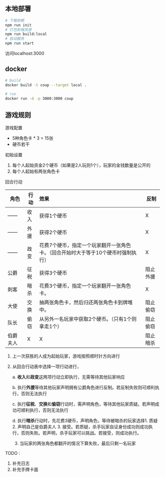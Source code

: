 ## 本地部署

``` bash
# 下载依赖
npm run init
# 打包前端资源
npm run build:local
# 启动服务
npm run start
```

访问localhost:3000



## docker

``` bash
# build
docker build -t coup --target local .

# run
docker run -d -p 3000:3000 coup
```



## 游戏规则

游戏配置

+ 5种角色卡 * 3 = 15张
+ 硬币若干



初始设置

1. 每个人起始资金2个硬币（如果是2人玩则1个），玩家的金钱数量是公开的
2. 每个人起始有两张角色卡



回合行动

| 角色     | 行动 | 效果                                                         | 反制     |
| -------- | ---- | :----------------------------------------------------------- | -------- |
| ——       | 收入 | 获得1个硬币                                                  | X        |
| ——       | 外援 | 获得2个硬币                                                  | X        |
| ——       | 政变 | 花费7个硬币，指定一个玩家翻开一张角色卡。（回合开始时大于等于10个硬币时强制执行） | X        |
| 公爵     | 征税 | 获得3个硬币                                                  | 阻止外援 |
| 刺客     | 暗杀 | 花费3个硬币，指定一个玩家翻开一张角色卡。                    | X        |
| 大使     | 交换 | 抽两张角色卡，然后归还两张角色卡到牌堆中。                   | 阻止偷窃 |
| 队长     | 偷窃 | 从另外一名玩家中获取2个硬币。（只有1个则拿走1个）            | 阻止偷窃 |
| 伯爵夫人 | X    | X                                                            | 阻止暗杀 |

1. 上一次获胜的人成为起始玩家，游戏按照顺时针方向进行

2. 从回合行动表中选择一项行动进行，

   a. **收入**和**政变**这两项行动立即执行，无需等待其他玩家响应

   b. 执行**外援**等待其他玩家声明拥有公爵角色进行反制。若反制失败则可顺利执行，否则无法执行

   c. 执行**征税**、**交换**和**偷窃**行动时，需声明角色，等待其他玩家质疑。若声明成功可顺利执行，否则无法执行

   d. 执行**暗杀**行动时，先花费3硬币，声明角色，等待被暗杀的玩家选择1. 质疑 2. 声明自己是伯爵夫人 3. 接受。若质疑，杀手玩家自证身份成功则成功执行，否则失败。若声明，杀手玩家可以挑战。若接受，则成功执行。

   

   3. 当玩家的两张角色都翻开的情况下算失败，最后只剩一名玩家



TODO :
1. 补充日志 
2. 补充手牌卡面